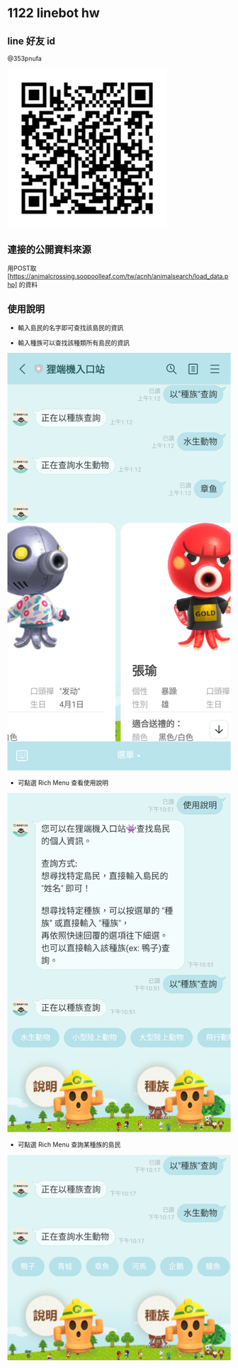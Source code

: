 # 1122 linebot hw

## line 好友 id
@353pnufa  

![IdQRcode](./imgs/image.png)

## 連接的公開資料來源  
用POST取 [https://animalcrossing.soopoolleaf.com/tw/acnh/animalsearch/load_data.php] 的資料

## 使用說明  
- 輸入島民的名字即可查找該島民的資訊  



- 輸入種族可以查找該種類所有島民的資訊

![botIns2](./imgs/linebot_ins2.png)

- 可點選 Rich Menu 查看使用說明

![botIns3](./imgs/linebot_ins3.png)

- 可點選 Rich Menu 查詢某種族的島民

![botIns4](./imgs/linebot_ins4.png)